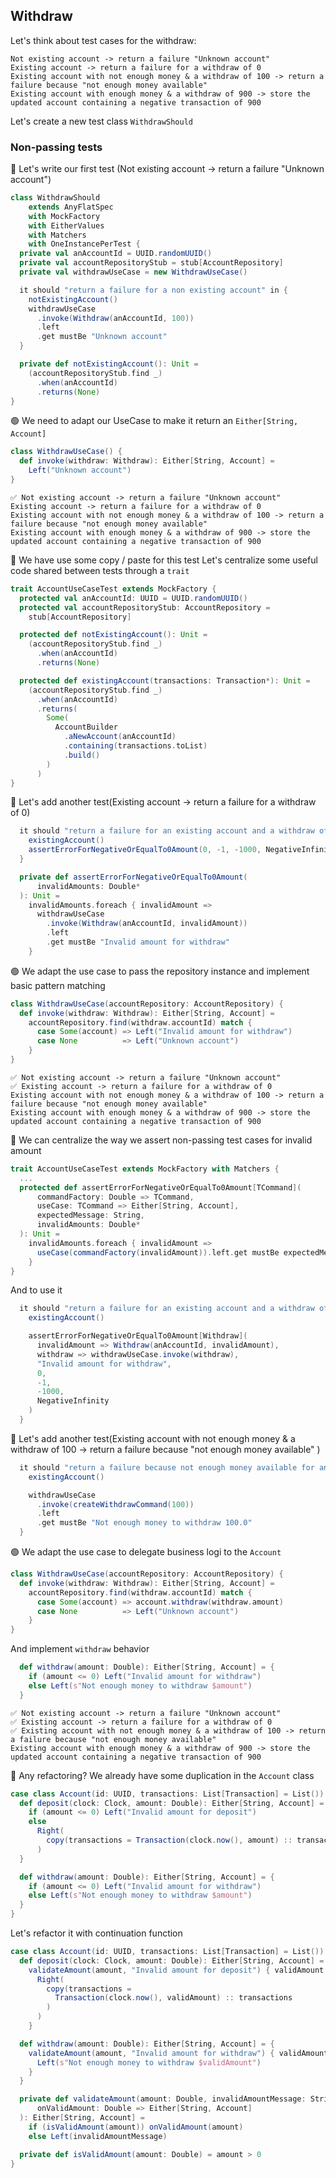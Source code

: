 ## Withdraw
Let's think about test cases for the withdraw:
```text
Not existing account -> return a failure "Unknown account"
Existing account -> return a failure for a withdraw of 0
Existing account with not enough money & a withdraw of 100 -> return a failure because "not enough money available" 
Existing account with enough money & a withdraw of 900 -> store the updated account containing a negative transaction of 900
```

Let's create a new test class `WithdrawShould`

### Non-passing tests
:red_circle: Let's write our first test (Not existing account -> return a failure "Unknown account")

```scala
class WithdrawShould
    extends AnyFlatSpec
    with MockFactory
    with EitherValues
    with Matchers
    with OneInstancePerTest {
  private val anAccountId = UUID.randomUUID()
  private val accountRepositoryStub = stub[AccountRepository]
  private val withdrawUseCase = new WithdrawUseCase()

  it should "return a failure for a non existing account" in {
    notExistingAccount()
    withdrawUseCase
      .invoke(Withdraw(anAccountId, 100))
      .left
      .get mustBe "Unknown account"
  }

  private def notExistingAccount(): Unit =
    (accountRepositoryStub.find _)
      .when(anAccountId)
      .returns(None)
}
```

:green_circle: We need to adapt our UseCase to make it return an `Either[String, Account]`
```scala
class WithdrawUseCase() {
  def invoke(withdraw: Withdraw): Either[String, Account] =
    Left("Unknown account")
}
```

```text
✅ Not existing account -> return a failure "Unknown account"
Existing account -> return a failure for a withdraw of 0
Existing account with not enough money & a withdraw of 100 -> return a failure because "not enough money available" 
Existing account with enough money & a withdraw of 900 -> store the updated account containing a negative transaction of 900
```

:large_blue_circle: We have use some copy / paste for this test
Let's centralize some useful code shared between tests through a `trait`

```scala
trait AccountUseCaseTest extends MockFactory {
  protected val anAccountId: UUID = UUID.randomUUID()
  protected val accountRepositoryStub: AccountRepository =
    stub[AccountRepository]

  protected def notExistingAccount(): Unit =
    (accountRepositoryStub.find _)
      .when(anAccountId)
      .returns(None)

  protected def existingAccount(transactions: Transaction*): Unit =
    (accountRepositoryStub.find _)
      .when(anAccountId)
      .returns(
        Some(
          AccountBuilder
            .aNewAccount(anAccountId)
            .containing(transactions.toList)
            .build()
        )
      )
}
```

:red_circle: Let's add another test(Existing account -> return a failure for a withdraw of 0)
```scala
  it should "return a failure for an existing account and a withdraw of <= 0" in {
    existingAccount()
    assertErrorForNegativeOrEqualTo0Amount(0, -1, -1000, NegativeInfinity)
  }

  private def assertErrorForNegativeOrEqualTo0Amount(
      invalidAmounts: Double*
  ): Unit =
    invalidAmounts.foreach { invalidAmount =>
      withdrawUseCase
        .invoke(Withdraw(anAccountId, invalidAmount))
        .left
        .get mustBe "Invalid amount for withdraw"
    }
```

:green_circle: We adapt the use case to pass the repository instance and implement basic pattern matching
```scala
class WithdrawUseCase(accountRepository: AccountRepository) {
  def invoke(withdraw: Withdraw): Either[String, Account] =
    accountRepository.find(withdraw.accountId) match {
      case Some(account) => Left("Invalid amount for withdraw")
      case None          => Left("Unknown account")
    }
}
```

```text
✅ Not existing account -> return a failure "Unknown account"
✅ Existing account -> return a failure for a withdraw of 0
Existing account with not enough money & a withdraw of 100 -> return a failure because "not enough money available" 
Existing account with enough money & a withdraw of 900 -> store the updated account containing a negative transaction of 900
```

:large_blue_circle: We can centralize the way we assert non-passing test cases for invalid amount
```scala
trait AccountUseCaseTest extends MockFactory with Matchers {
  ...
  protected def assertErrorForNegativeOrEqualTo0Amount[TCommand](
      commandFactory: Double => TCommand,
      useCase: TCommand => Either[String, Account],
      expectedMessage: String,
      invalidAmounts: Double*
  ): Unit =
    invalidAmounts.foreach { invalidAmount =>
      useCase(commandFactory(invalidAmount)).left.get mustBe expectedMessage
    }
}
```

And to use it
```scala
  it should "return a failure for an existing account and a withdraw of <= 0" in {
    existingAccount()

    assertErrorForNegativeOrEqualTo0Amount[Withdraw](
      invalidAmount => Withdraw(anAccountId, invalidAmount),
      withdraw => withdrawUseCase.invoke(withdraw),
      "Invalid amount for withdraw",
      0,
      -1,
      -1000,
      NegativeInfinity
    )
  }
```

:red_circle: Let's add another test(Existing account with not enough money & a withdraw of 100 -> return a failure because "not enough money available" )
```scala
  it should "return a failure because not enough money available for an existing account with not enough money & a withdraw of 100" in {
    existingAccount()

    withdrawUseCase
      .invoke(createWithdrawCommand(100))
      .left
      .get mustBe "Not enough money to withdraw 100.0"
  }
```

:green_circle: We adapt the use case to delegate business logi to the `Account`

```scala
class WithdrawUseCase(accountRepository: AccountRepository) {
  def invoke(withdraw: Withdraw): Either[String, Account] =
    accountRepository.find(withdraw.accountId) match {
      case Some(account) => account.withdraw(withdraw.amount)
      case None          => Left("Unknown account")
    }
}
```

And implement `withdraw` behavior

```scala
  def withdraw(amount: Double): Either[String, Account] = {
    if (amount <= 0) Left("Invalid amount for withdraw")
    else Left(s"Not enough money to withdraw $amount")
  }
```

```text
✅ Not existing account -> return a failure "Unknown account"
✅ Existing account -> return a failure for a withdraw of 0
✅ Existing account with not enough money & a withdraw of 100 -> return a failure because "not enough money available" 
Existing account with enough money & a withdraw of 900 -> store the updated account containing a negative transaction of 900
```

:large_blue_circle: Any refactoring?
We already have some duplication in the `Account` class

```scala
case class Account(id: UUID, transactions: List[Transaction] = List()) {
  def deposit(clock: Clock, amount: Double): Either[String, Account] = {
    if (amount <= 0) Left("Invalid amount for deposit")
    else
      Right(
        copy(transactions = Transaction(clock.now(), amount) :: transactions)
      )
  }

  def withdraw(amount: Double): Either[String, Account] = {
    if (amount <= 0) Left("Invalid amount for withdraw")
    else Left(s"Not enough money to withdraw $amount")
  }
}
```

Let's refactor it with continuation function
```scala
case class Account(id: UUID, transactions: List[Transaction] = List()) {
  def deposit(clock: Clock, amount: Double): Either[String, Account] =
    validateAmount(amount, "Invalid amount for deposit") { validAmount =>
      Right(
        copy(transactions =
          Transaction(clock.now(), validAmount) :: transactions
        )
      )
    }

  def withdraw(amount: Double): Either[String, Account] = {
    validateAmount(amount, "Invalid amount for withdraw") { validAmount =>
      Left(s"Not enough money to withdraw $validAmount")
    }
  }

  private def validateAmount(amount: Double, invalidAmountMessage: String)(
      onValidAmount: Double => Either[String, Account]
  ): Either[String, Account] =
    if (isValidAmount(amount)) onValidAmount(amount)
    else Left(invalidAmountMessage)

  private def isValidAmount(amount: Double) = amount > 0
}
```